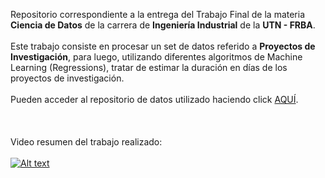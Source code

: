 Repositorio correspondiente a la entrega del Trabajo Final de la materia **Ciencia de Datos** de la carrera de **Ingeniería Industrial** de la **UTN - FRBA**.
<BR>  <BR> 
Este trabajo consiste en procesar un set de datos referido a **Proyectos de Investigación**, para luego, utilizando diferentes algoritmos de Machine Learning (Regressions), tratar de estimar la duración en días de los proyectos de investigación.
<BR> <BR> 
Pueden acceder al repositorio de datos utilizado haciendo click [AQUÍ](https://datos.gob.ar/dataset/mincyt-proyectos-ciencia-tecnologia-e-innovacion).
<BR>  <BR>  <BR>  <BR> 
  Video resumen del trabajo realizado:
  <BR>  <BR>
[![Alt text](https://img.youtube.com/vi/pQLFo1MNaOQ/0.jpg)](https://www.youtube.com/watch?v=pQLFo1MNaOQ)
